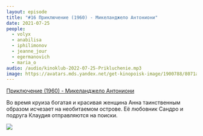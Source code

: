```yaml
---
layout: episode
title: "#16 Приключение (1960) - Микеланджело Антониони"
date: 2021-07-25
people:
  - volyx
  - anabilisa
  - iphilimonov
  - jeanne_jour
  - egermanovich
  - maria_o
audio: /audio/kinoklub-2022-07-25-Prikluchenie.mp3
image: https://avatars.mds.yandex.net/get-kinopoisk-image/1900788/8071abe5-6a2f-48e4-ae87-9e52ff2ab499/x600
---
```


[Приключение (1960) - Микеланджело Антониони](https://www.kinopoisk.ru/film/63930/)

Во время круиза богатая и красивая женщина Анна таинственным образом исчезает на необитаемом острове. Её любовник Сандро и подруга Клаудия отправляются на поиски.

![](https://avatars.mds.yandex.net/get-kinopoisk-image/1900788/8071abe5-6a2f-48e4-ae87-9e52ff2ab499/600x)

